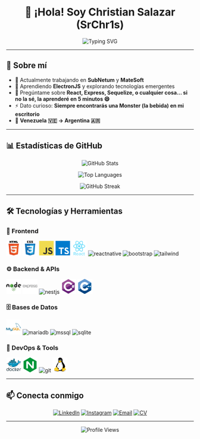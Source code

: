 <div align="center">
  
# 👋 ¡Hola! Soy Christian Salazar (SrChr1s)

![Typing SVG](https://readme-typing-svg.herokuapp.com/?font=Fira+Code&size=22&pause=1000&color=3F7CAC&center=true&vCenter=true&width=435&lines=Full-Stack+Developer;Venezuelan+in+Argentina;Always+learning+new+tech;Coffee+%26+Monster+powered!)

</div>

---

## 🚀 Sobre mí

- 🔭 Actualmente trabajando en **SubNetum** y **MateSoft**
- 🌱 Aprendiendo **ElectronJS** y explorando tecnologías emergentes
- 💬 Pregúntame sobre **React, Express, Sequelize, o cualquier cosa... si no la sé, la aprenderé en 5 minutos 😄**
- ⚡ Dato curioso: **Siempre encontrarás una Monster (la bebida) en mi escritorio**
- 📍 **Venezuela 🇻🇪 → Argentina 🇦🇷**

---

## 📊 Estadísticas de GitHub

<div align="center">
  
![GitHub Stats](https://github-readme-stats.vercel.app/api?username=SrChr1s&show_icons=true&theme=tokyonight&hide_border=true&count_private=true)

![Top Languages](https://github-readme-stats.vercel.app/api/top-langs/?username=SrChr1s&layout=compact&theme=tokyonight&hide_border=true)

![GitHub Streak](https://github-readme-streak-stats.herokuapp.com/?user=SrChr1s&theme=tokyonight&hide_border=true)

</div>

---

## 🛠️ Tecnologías y Herramientas

### 🎨 Frontend
<p>
  <img src="https://raw.githubusercontent.com/devicons/devicon/master/icons/html5/html5-original-wordmark.svg" alt="html5" width="40" height="40"/>
  <img src="https://raw.githubusercontent.com/devicons/devicon/master/icons/css3/css3-original-wordmark.svg" alt="css3" width="40" height="40"/>
  <img src="https://raw.githubusercontent.com/devicons/devicon/master/icons/javascript/javascript-original.svg" alt="javascript" width="40" height="40"/>
  <img src="https://raw.githubusercontent.com/devicons/devicon/master/icons/typescript/typescript-original.svg" alt="typescript" width="40" height="40"/>
  <img src="https://raw.githubusercontent.com/devicons/devicon/master/icons/react/react-original-wordmark.svg" alt="react" width="40" height="40"/>
  <img src="https://reactnative.dev/img/header_logo.svg" alt="reactnative" width="40" height="40"/>
  <img src="https://upload.wikimedia.org/wikipedia/commons/b/b2/Bootstrap_logo.svg" alt="bootstrap" width="40" height="40"/>
  <img src="https://www.vectorlogo.zone/logos/tailwindcss/tailwindcss-icon.svg" alt="tailwind" width="40" height="40"/>
</p>

### ⚙️ Backend & APIs
<p>
  <img src="https://raw.githubusercontent.com/devicons/devicon/master/icons/nodejs/nodejs-original-wordmark.svg" alt="nodejs" width="40" height="40"/>
  <img src="https://raw.githubusercontent.com/devicons/devicon/master/icons/express/express-original-wordmark.svg" alt="express" width="40" height="40"/>
  <img src="https://upload.wikimedia.org/wikipedia/commons/a/a8/NestJS.svg" alt="nestjs" width="40" height="40"/>
  <img src="https://raw.githubusercontent.com/devicons/devicon/master/icons/csharp/csharp-original.svg" alt="csharp" width="40" height="40"/>
  <img src="https://raw.githubusercontent.com/devicons/devicon/master/icons/cplusplus/cplusplus-original.svg" alt="cplusplus" width="40" height="40"/>
</p>

### 🗄️ Bases de Datos
<p>
  <img src="https://raw.githubusercontent.com/devicons/devicon/master/icons/mysql/mysql-original-wordmark.svg" alt="mysql" width="40" height="40"/>
  <img src="https://www.vectorlogo.zone/logos/mariadb/mariadb-icon.svg" alt="mariadb" width="40" height="40"/>
  <img src="https://www.svgrepo.com/show/303229/microsoft-sql-server-logo.svg" alt="mssql" width="40" height="40"/>
  <img src="https://www.vectorlogo.zone/logos/sqlite/sqlite-icon.svg" alt="sqlite" width="40" height="40"/>
</p>

### 🔧 DevOps & Tools
<p>
  <img src="https://raw.githubusercontent.com/devicons/devicon/master/icons/docker/docker-original-wordmark.svg" alt="docker" width="40" height="40"/>
  <img src="https://raw.githubusercontent.com/devicons/devicon/master/icons/nginx/nginx-original.svg" alt="nginx" width="40" height="40"/>
  <img src="https://www.vectorlogo.zone/logos/git-scm/git-scm-icon.svg" alt="git" width="40" height="40"/>
  <img src="https://raw.githubusercontent.com/devicons/devicon/master/icons/linux/linux-original.svg" alt="linux" width="40" height="40"/>
</p>

---

## 📫 Conecta conmigo

<div align="center">

[![LinkedIn](https://img.shields.io/badge/LinkedIn-0077B5?style=for-the-badge&logo=linkedin&logoColor=white)](https://linkedin.com/in/christian-salazar-40909b302)
[![Instagram](https://img.shields.io/badge/Instagram-E4405F?style=for-the-badge&logo=instagram&logoColor=white)](https://instagram.com/srchr1s)
[![Email](https://img.shields.io/badge/Email-D14836?style=for-the-badge&logo=gmail&logoColor=white)](mailto:c.salazar.vzla@gmail.com)
[![CV](https://img.shields.io/badge/Curriculum-000000?style=for-the-badge&logo=adobe-acrobat-reader&logoColor=white)](https://drive.google.com/file/d/1DlA79tvMQfTEHHfOHaSCaVNT7RikWb5U/view?usp=sharing)

</div>

---

<div align="center">

![Profile Views](https://komarev.com/ghpvc/?username=SrChr1s&color=blueviolet&style=flat-square&label=Profile+Views)

</div>